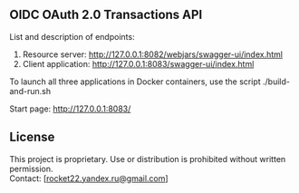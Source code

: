 ## OIDC OAuth 2.0 Transactions API

List and description of endpoints:
1) Resource server: http://127.0.0.1:8082/webjars/swagger-ui/index.html
2) Client application: http://127.0.0.1:8083/swagger-ui/index.html

To launch all three applications in Docker containers, use the script ./build-and-run.sh 

Start page: http://127.0.0.1:8083/










































## License

This project is proprietary. Use or distribution is prohibited without written permission.  
Contact: [rocket22.yandex.ru@gmail.com]